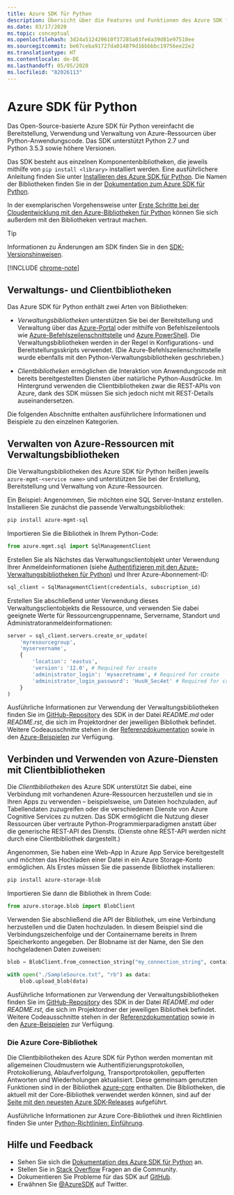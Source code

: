 ```yaml
---
title: Azure SDK für Python
description: Übersicht über die Features und Funktionen des Azure SDK für Python, das Entwicklern zu mehr Produktivität beim Bereitstellen, Verwenden und Verwalten von Azure-Ressourcen verhilft.
ms.date: 03/17/2020
ms.topic: conceptual
ms.openlocfilehash: 3d24a512420610f37285a03fe6a39d81e97510ee
ms.sourcegitcommit: be67ceba91727da014879d16bbbbc19756ee22e2
ms.translationtype: HT
ms.contentlocale: de-DE
ms.lasthandoff: 05/05/2020
ms.locfileid: "82026113"
---
```

# <a name="azure-sdk-for-python"></a>Azure SDK für Python

Das Open-Source-basierte Azure SDK für Python vereinfacht die Bereitstellung, Verwendung und Verwaltung von Azure-Ressourcen über Python-Anwendungscode. Das SDK unterstützt Python 2.7 und Python 3.5.3 sowie höhere Versionen.

Das SDK besteht aus einzelnen Komponentenbibliotheken, die jeweils mithilfe von `pip install <library>` installiert werden. Eine ausführlichere Anleitung finden Sie unter [Installieren des Azure SDK für Python](azure-sdk-install.md). Die Namen der Bibliotheken finden Sie in der [Dokumentation zum Azure SDK für Python](https://azure.github.io/azure-sdk-for-python/).

In der exemplarischen Vorgehensweise unter [Erste Schritte bei der Cloudentwicklung mit den Azure-Bibliotheken für Python](azure-sdk-get-started.yml) können Sie sich außerdem mit den Bibliotheken vertraut machen.

> [!TIP]
> Informationen zu Änderungen am SDK finden Sie in den [SDK-Versionshinweisen](https://azure.github.io/azure-sdk/).

[!INCLUDE [chrome-note](includes/chrome-note.md)]

## <a name="management-and-client-libraries"></a>Verwaltungs- und Clientbibliotheken

Das Azure SDK für Python enthält zwei Arten von Bibliotheken:

- *Verwaltungsbibliotheken* unterstützen Sie bei der Bereitstellung und Verwaltung über das [Azure-Portal](https://portal.azure.com) oder mithilfe von Befehlszeilentools wie [Azure-Befehlszeilenschnittstelle](https://docs.microsoft.com/cli/azure/install-azure-cli) und [Azure PowerShell](https://docs.microsoft.com/powershell/azure/). Die Verwaltungsbibliotheken werden in der Regel in Konfigurations- und Bereitstellungsskripts verwendet. (Die Azure-Befehlszeilenschnittstelle wurde ebenfalls mit den Python-Verwaltungsbibliotheken geschrieben.)

- *Clientbibliotheken* ermöglichen die Interaktion von Anwendungscode mit bereits bereitgestellten Diensten über natürliche Python-Ausdrücke. Im Hintergrund verwenden die Clientbibliotheken zwar die REST-APIs von Azure, dank des SDK müssen Sie sich jedoch nicht mit REST-Details auseinandersetzen.

Die folgenden Abschnitte enthalten ausführlichere Informationen und Beispiele zu den einzelnen Kategorien.

## <a name="manage-azure-resources-with-management-libraries"></a>Verwalten von Azure-Ressourcen mit Verwaltungsbibliotheken

Die Verwaltungsbibliotheken des Azure SDK für Python heißen jeweils `azure-mgmt-<service name>` und unterstützen Sie bei der Erstellung, Bereitstellung und Verwaltung von Azure-Ressourcen.

Ein Beispiel: Angenommen, Sie möchten eine SQL Server-Instanz erstellen. Installieren Sie zunächst die passende Verwaltungsbibliothek:

```bash
pip install azure-mgmt-sql
```

Importieren Sie die Bibliothek in Ihrem Python-Code:

```python
from azure.mgmt.sql import SqlManagementClient
```

Erstellen Sie als Nächstes das Verwaltungsclientobjekt unter Verwendung Ihrer Anmeldeinformationen (siehe [Authentifizieren mit den Azure-Verwaltungsbibliotheken für Python](azure-sdk-authenticate.md)) und Ihrer Azure-Abonnement-ID:

```python
sql_client = SqlManagementClient(credentials, subscription_id)
```

Erstellen Sie abschließend unter Verwendung dieses Verwaltungsclientobjekts die Ressource, und verwenden Sie dabei geeignete Werte für Ressourcengruppenname, Servername, Standort und Administratoranmeldeinformationen:

```python
server = sql_client.servers.create_or_update(
    'myresourcegroup',
    'myservername',
    {
        'location': 'eastus',
        'version': '12.0', # Required for create
        'administrator_login': 'mysecretname', # Required for create
        'administrator_login_password': 'HusH_Sec4et' # Required for create
    }
)
```

Ausführliche Informationen zur Verwendung der Verwaltungsbibliotheken finden Sie im [GitHub-Repository](https://github.com/Azure/azure-sdk-for-python/tree/master/sdk) des SDK in der Datei *README.md* oder *README.rst*, die sich im Projektordner der jeweiligen Bibliothek befindet. Weitere Codeausschnitte stehen in der [Referenzdokumentation](/python/api?view=azure-python) sowie in den [Azure-Beispielen](https://docs.microsoft.com/samples/browse/?languages=python&products=azure) zur Verfügung.

## <a name="connect-and-use-azure-services-with-client-libraries"></a>Verbinden und Verwenden von Azure-Diensten mit Clientbibliotheken

Die *Clientbibliotheken* des Azure SDK unterstützt Sie dabei, eine Verbindung mit vorhandenen Azure-Ressourcen herzustellen und sie in Ihren Apps zu verwenden – beispielsweise, um Dateien hochzuladen, auf Tabellendaten zuzugreifen oder die verschiedenen Dienste von Azure Cognitive Services zu nutzen. Das SDK ermöglicht die Nutzung dieser Ressourcen über vertraute Python-Programmierparadigmen anstatt über die generische REST-API des Diensts. (Dienste ohne REST-API werden nicht durch eine Clientbibliothek dargestellt.)

Angenommen, Sie haben eine Web-App in Azure App Service bereitgestellt und möchten das Hochladen einer Datei in ein Azure Storage-Konto ermöglichen. Als Erstes müssen Sie die passende Bibliothek installieren:

```bash
pip install azure-storage-blob
```

Importieren Sie dann die Bibliothek in Ihrem Code:

```python
from azure.storage.blob import BlobClient
```

Verwenden Sie abschließend die API der Bibliothek, um eine Verbindung herzustellen und die Daten hochzuladen. In diesem Beispiel sind die Verbindungszeichenfolge und der Containername bereits in Ihrem Speicherkonto angegeben. Der Blobname ist der Name, den Sie den hochgeladenen Daten zuweisen:

```python
blob = BlobClient.from_connection_string("my_connection_string", container_name="mycontainer", blob_name="my_blob")

with open("./SampleSource.txt", "rb") as data:
    blob.upload_blob(data)
```

Ausführliche Informationen zur Verwendung der Verwaltungsbibliotheken finden Sie im [GitHub-Repository](https://github.com/Azure/azure-sdk-for-python/tree/master/sdk) des SDK in der Datei *README.md* oder *README.rst*, die sich im Projektordner der jeweiligen Bibliothek befindet. Weitere Codeausschnitte stehen in der [Referenzdokumentation](/python/api?view=azure-python) sowie in den [Azure-Beispielen](https://docs.microsoft.com/samples/browse/?languages=python&products=azure) zur Verfügung.

### <a name="the-azure-core-library"></a>Die Azure Core-Bibliothek

Die Clientbibliotheken des Azure SDK für Python werden momentan mit allgemeinen Cloudmustern wie Authentifizierungsprotokollen, Protokollierung, Ablaufverfolgung, Transportprotokollen, gepufferten Antworten und Wiederholungen aktualisiert. Diese gemeinsam genutzten Funktionen sind in der Bibliothek [azure-core](https://github.com/Azure/azure-sdk-for-python/tree/master/sdk/core/azure-core) enthalten. Die Bibliotheken, die aktuell mit der Core-Bibliothek verwendet werden können, sind auf der [Seite mit den neuesten Azure SDK-Releases](https://azure.github.io/azure-sdk/releases/latest/#python-packages) aufgeführt.

Ausführliche Informationen zur Azure Core-Bibliothek und ihren Richtlinien finden Sie unter [Python-Richtlinien: Einführung](https://azure.github.io/azure-sdk/python_introduction.html).

## <a name="get-help-and-give-feedback"></a>Hilfe und Feedback

- Sehen Sie sich die [Dokumentation des Azure SDK für Python](https://aka.ms/python-docs) an.
- Stellen Sie in [Stack Overflow](https://stackoverflow.com/questions/tagged/azure-sdk-python) Fragen an die Community.
- Dokumentieren Sie Probleme für das SDK auf [GitHub](https://github.com/Azure/azure-sdk-for-python/issues).
- Erwähnen Sie [@AzureSDK](https://twitter.com/AzureSdk/) auf Twitter.
